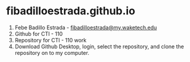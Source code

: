 # fibadilloestrada.github.io
1. Febe Badillo Estrada - fibadilloestrada@my.waketech.edu
2. Github for CTI - 110
3. Repository for CTI - 110 work
4. Download Github Desktop, login, select the repository, and clone the repository on to my computer.
